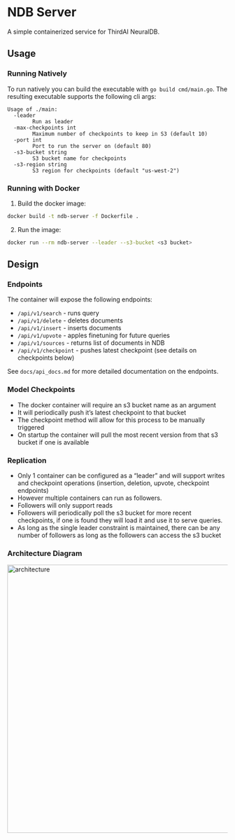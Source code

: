 # NDB Server

A simple containerized service for ThirdAI NeuralDB.

## Usage

### Running Natively
To run natively you can build the executable with `go build cmd/main.go`. The resulting executable supports the following cli args:
```
Usage of ./main:
  -leader
    	Run as leader
  -max-checkpoints int
    	Maximum number of checkpoints to keep in S3 (default 10)
  -port int
    	Port to run the server on (default 80)
  -s3-bucket string
    	S3 bucket name for checkpoints
  -s3-region string
    	S3 region for checkpoints (default "us-west-2")
```
### Running with Docker
1. Build the docker image:
```bash
docker build -t ndb-server -f Dockerfile .
```
2. Run the image: 
```bash
docker run --rm ndb-server --leader --s3-bucket <s3 bucket>
```

## Design 

### Endpoints

The container will expose the following endpoints:

- `/api/v1/search` - runs query
- `/api/v1/delete` - deletes documents
- `/api/v1/insert` - inserts documents
- `/api/v1/upvote` - apples finetuning for future queries
- `/api/v1/sources` - returns list of documents in NDB
- `/api/v1/checkpoint` - pushes latest checkpoint (see details on checkpoints below)

See `docs/api_docs.md` for more detailed documentation on the endpoints.

### Model Checkpoints

- The docker container will require an s3 bucket name as an argument
- It will periodically push it’s latest checkpoint to that bucket
- The checkpoint method will allow for this process to be manually triggered
- On startup the container will pull the most recent version from that s3 bucket if one is available

### Replication

- Only 1 container can be configured as a “leader” and will support writes and checkpoint operations (insertion, deletion, upvote, checkpoint endpoints)
- However multiple containers can run as followers.
- Followers will only support reads
- Followers will periodically poll the s3 bucket for more recent checkpoints, if one is found they will load it and use it to serve queries.
- As long as the single leader constraint is maintained, there can be any number of followers as long as the followers can access the s3 bucket


### Architecture Diagram
<img width="685" height="612" alt="architecture" src="https://github.com/user-attachments/assets/764a7a76-3716-464c-a75f-f2fb363abc86" />
